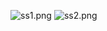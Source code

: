 ![ss1.png](https://ik.imagekit.io/ok2wgebfs/ss1.png?updatedAt=1682940807610)
![ss2.png](https://ik.imagekit.io/ok2wgebfs/ss2.png?updatedAt=1682940807123)